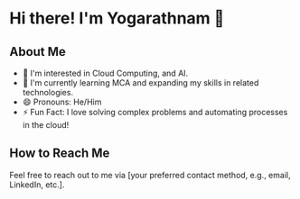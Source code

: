 # Hi there! I'm Yogarathnam 👋

## About Me
- 👀 I'm interested in  Cloud Computing, and AI.
- 🌱 I'm currently learning MCA and expanding my skills in related technologies.
- 😄 Pronouns: He/Him
- ⚡ Fun Fact: I love solving complex problems and automating processes in the cloud!

## How to Reach Me
Feel free to reach out to me via [your preferred contact method, e.g., email, LinkedIn, etc.].

